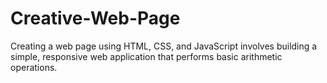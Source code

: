 # Creative-Web-Page
Creating a web page using HTML, CSS, and JavaScript involves building a simple, responsive web application that performs basic arithmetic operations.
